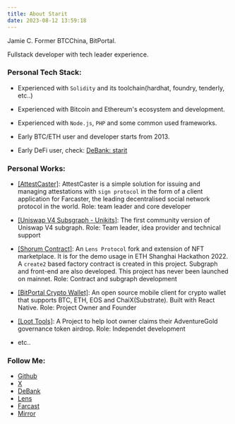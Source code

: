 ```yaml
---
title: About Starit
date: 2023-08-12 13:59:18
---
```



Jamie C. Former BTCChina, BitPortal.

Fullstack developer with tech leader experience.

### Personal Tech Stack:

* Experienced with `Solidity` and its toolchain(hardhat, foundry, tenderly, etc..) 

* Experienced with Bitcoin and Ethereum's ecosystem and development.

* Experienced with `Node.js`, `PHP` and some common used frameworks.

* Early BTC/ETH user and developer starts from 2013.

* Early DeFi user, check: [DeBank: starit](https://debank.com/profile/0x47f7ea0dd4418aa1cec00786f5c47623ac37ba42/badge)


### Personal Works:

* [[AttestCaster]](https://github.com/AttestCaster/): AttestCaster is a simple solution for issuing and managing attestations with `sign protocol` in the form of a client application for Farcaster, the leading decentralised social network protocol in the world.
  Role: team leader and core developer

* [[Uniswap V4 Subsgraph - Unikits]](https://github.com/UniKits-Dev/uniswap-v4-subgraph): The first community version of Uniswap V4 subgraph.
  Role: Team leader, idea provider and technical support

* [[Shorum Contract]](https://github.com/starit/shorum-contracts): An `Lens Protocol` fork and extension of NFT marketplace. It is for the demo usage in ETH Shanghai Hackathon 2022. A `create2` based factory contract is created in this project. Subgraph and front-end are also developed. This project has never been launched on mainnet.
  Role: Contract and subgraph development

* [[BitPortal Crypto Wallet]](https://github.com/BitPortal/bitportal-client): An open source mobile client for crypto wallet that supports BTC, ETH, EOS and ChaiX(Substrate). Built with React Native.
  Role: Project Owner and Founder

* [[Loot Tools]](https://github.com/starit/loot-tools): A Project to help loot owner claims their AdventureGold governance token airdrop.
  Role: Independet development

* etc..

### Follow Me:

* [Github](https://github.com/starit)
* [X](https://twitter.com/starit1992)
* [DeBank](https://debank.com/profile/0x47f7ea0dd4418aa1cec00786f5c47623ac37ba42)
* [Lens](https://lenster.xyz/u/starit)
* [Farcast](https://warpcast.com/starit)
* [Mirror](https://mirror.xyz/0x47F7EA0dd4418AA1cec00786F5C47623aC37bA42)
